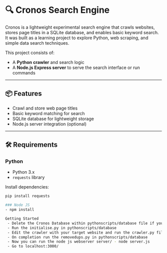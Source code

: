 # 🔍 Cronos Search Engine

Cronos is a lightweight experimental search engine that crawls websites, stores page titles in a SQLite database, and enables basic keyword search. It was built as a learning project to explore Python, web scraping, and simple data search techniques.

This project consists of:
- A **Python crawler** and search logic
- A **Node.js Express server** to serve the search interface or run commands

---

## 📦 Features

- Crawl and store web page titles
- Basic keyword matching for search
- SQLite database for lightweight storage
- Node.js server integration (optional)

---

## 🛠️ Requirements

### Python

- Python 3.x
- `requests` library

Install dependencies:
```bash
pip install requests

### Node JS 
- npm install

Getting Started
 - Delete the Cronos Database within pythonscripts/database file if you want a clean start
 - Run the initialise.py in pythonscripts/database
 - Edit the crawler with your target website and run the crawler.py file. pythonscripts/crawler
 - On completion run the removedups.py in pythonscripts/database
 - Now you can run the node js webserver server/ - node server.js 
 - Go to localhost:3000/
